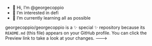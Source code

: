 - 👋 Hi, I’m @georgecoppio
- 👀 I’m interested in defi
- 🌱 I’m currently learning all as possible



georgecoppio/georgecoppio is a ✨ special ✨ repository because its `README.md` (this file) appears on your GitHub profile.
You can click the Preview link to take a look at your changes.
--->
